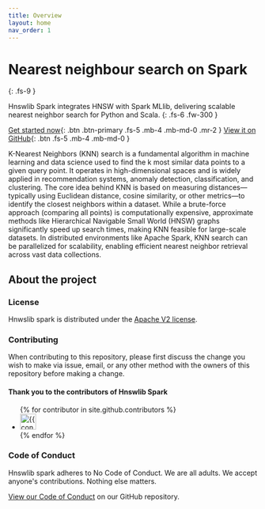 ```yaml
---
title: Overview
layout: home
nav_order: 1
---
```


# Nearest neighbour search on Spark
{: .fs-9 }

Hnswlib Spark integrates HNSW with Spark MLlib, delivering scalable nearest neighbor search for Python and Scala.
{: .fs-6 .fw-300 }

[Get started now](docs/get_started.html){: .btn .btn-primary .fs-5 .mb-4 .mb-md-0 .mr-2 }
[View it on GitHub][Hnswlib spark repo]{: .btn .fs-5 .mb-4 .mb-md-0 }


K-Nearest Neighbors (KNN) search is a fundamental algorithm in machine learning and data science used to find the k most similar data points to a given query point. It operates in high-dimensional spaces and is widely applied in recommendation systems, anomaly detection, classification, and clustering. The core idea behind KNN is based on measuring distances—typically using Euclidean distance, cosine similarity, or other metrics—to identify the closest neighbors within a dataset. While a brute-force approach (comparing all points) is computationally expensive, approximate methods like Hierarchical Navigable Small World (HNSW) graphs significantly speed up search times, making KNN feasible for large-scale datasets. In distributed environments like Apache Spark, KNN search can be parallelized for scalability, enabling efficient nearest neighbor retrieval across vast data collections.



## About the project

### License

Hnwslib spark is distributed under the [Apache V2 license](https://github.com/jelmerk/hnswlib-spark/tree/master/LICENSE.txt).

### Contributing

When contributing to this repository, please first discuss the change you wish to make via issue,
email, or any other method with the owners of this repository before making a change.

#### Thank you to the contributors of Hnswlib Spark

<ul class="list-style-none">
{% for contributor in site.github.contributors %}
  <li class="d-inline-block mr-1">
     <a href="{{ contributor.html_url }}"><img src="{{ contributor.avatar_url }}" width="32" height="32" alt="{{ contributor.login }}"></a>
  </li>
{% endfor %}
</ul>

### Code of Conduct

Hnswlib spark adheres to No Code of Conduct. We are all adults. We accept anyone's contributions. Nothing else matters.

[View our Code of Conduct](https://github.com/jelmerk/hnswlib-spark/blob/v2/CODE_OF_CONDUCT.md) on our GitHub repository.


[Hnswlib spark repo]: https://github.com/jelmerk/hnswlib-spark

